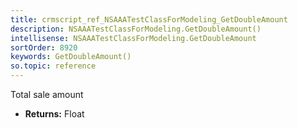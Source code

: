```yaml
---
title: crmscript_ref_NSAAATestClassForModeling_GetDoubleAmount
description: NSAAATestClassForModeling.GetDoubleAmount()
intellisense: NSAAATestClassForModeling.GetDoubleAmount
sortOrder: 8920
keywords: GetDoubleAmount()
so.topic: reference
---
```



Total sale amount



* **Returns:** Float


